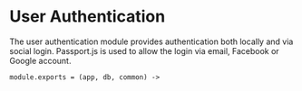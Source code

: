 # User Authentication

The user authentication module provides authentication both locally and via social login. Passport.js is used to allow the login via email, Facebook or Google account. 


	module.exports = (app, db, common) ->
    
